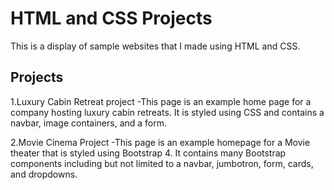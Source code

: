 # HTML and CSS Projects
This is a display of sample websites that I made using HTML and CSS.


## Projects

1.Luxury Cabin Retreat project
  -This page is an example home page for a company hosting luxury cabin retreats. It is styled using CSS and contains a navbar, image containers, and a form.
  
2.Movie Cinema Project
  -This page is an example homepage for a Movie theater that is styled using Bootstrap 4. It contains many Bootstrap components including but not limited to a navbar, jumbotron, form, cards, and dropdowns.

